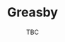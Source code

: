 ---
title: Greasby
pill: New in 2021
image: greasby.jpg
date: TBC
text: This was a new route for us in 2021, and we loved to see all the new faces. We are looking forward to coming back in 2022 when we may try to extend this route further.
---